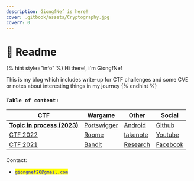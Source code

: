 ```yaml
---
description: GiongfNef is here!
cover: .gitbook/assets/Cryptography.jpg
coverY: 0
---
```


# 📧 Readme

{% hint style="info" %}
Hi there!, i'm GiongfNef

This is my blog which includes write-up for CTF challenges and some CVE or notes about interesting things in my journey
{% endhint %}

### `Table of content:`

| CTF                                                                                                                                   | Wargame                                                                                                               | Other                                                                                                                                              | Social                                                                                                     |
| ------------------------------------------------------------------------------------------------------------------------------------- | --------------------------------------------------------------------------------------------------------------------- | -------------------------------------------------------------------------------------------------------------------------------------------------- | ---------------------------------------------------------------------------------------------------------- |
| [**Topic in process (2023)**](https://funky-dime-7e4.notion.site/4ec26c1b26b9418bb5a2aa850899ec2e?v=6976af4dc1ff49caa9eb9067fc491621) | [Portswigger](https://funky-dime-7e4.notion.site/4ec26c1b26b9418bb5a2aa850899ec2e?v=6976af4dc1ff49caa9eb9067fc491621) | [Android](https://giongfnef.gitbook.io/giongfnef/wargame-and-and-others/android)                                                                   | [Github](https://github.com/GiongfNef)                                                                     |
| [CTF 2022](SUMMARY.md)                                                                                                                | [Roome](https://giongfnef.gitbook.io/giongfnef/wargame-and-and-others/rootme)                                         | [takenote](https://giongfnef.gitbook.io/giongfnef-ctf/linh-tinh-ky-su/note-linh-tinh/bug-logic-shopee-giam-5-10-khi-mua-san-pham/\~/share/publish) | [Youtube](https://www.youtube.com/watch?v=jKQkMnQTXeA\&list=PLZFAAoMs\_LnXdLuCgJtDR3f4OWJNQEBKn\&index=4)  |
| [CTF 2021](https://giongfnef.gitbook.io/ctf-2021/)                                                                                    | [Bandit](https://giongfnef.gitbook.io/giongfnef/wargame-and-and-others/overthewire-bandit)                            | [Research](https://funky-dime-7e4.notion.site/Blockchain-courses-2f5442cbe7444aa58d13d2ca1d0fcf17)                                                 | [Facebook](https://www.youtube.com/watch?v=jKQkMnQTXeA\&list=PLZFAAoMs\_LnXdLuCgJtDR3f4OWJNQEBKn\&index=4) |

####

Contact:

* <mark style="color:blue;">`giongnef26@gmail.com`</mark>
